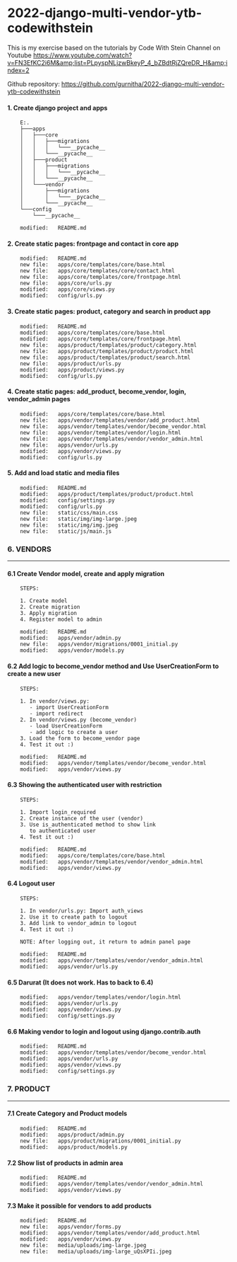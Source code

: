 # 2022-django-multi-vendor-ytb-codewithstein
This is my exercise based on the tutorials by Code With Stein Channel on Youtube https://www.youtube.com/watch?v=FN3EfKC2i6M&amp;list=PLpyspNLjzwBkeyP_4_bZBdtRjZQreDR_H&amp;index=2

Github repository: https://github.com/gurnitha/2022-django-multi-vendor-ytb-codewithstein


#### 1. Create django project and apps

        E:.
        ├───apps
        │   ├───core
        │   │   ├───migrations
        │   │   │   └───__pycache__
        │   │   └───__pycache__
        │   ├───product
        │   │   ├───migrations
        │   │   │   └───__pycache__
        │   │   └───__pycache__
        │   └───vendor
        │       ├───migrations
        │       │   └───__pycache__
        │       └───__pycache__
        └───config
            └───__pycache__

        modified:   README.md


#### 2. Create static pages: frontpage and contact in core app

        modified:   README.md
        new file:   apps/core/templates/core/base.html
        new file:   apps/core/templates/core/contact.html
        new file:   apps/core/templates/core/frontpage.html
        new file:   apps/core/urls.py
        modified:   apps/core/views.py
        modified:   config/urls.py


#### 3. Create static pages: product, category and search in product app

        modified:   README.md
        modified:   apps/core/templates/core/base.html
        modified:   apps/core/templates/core/frontpage.html
        new file:   apps/product/templates/product/category.html
        new file:   apps/product/templates/product/product.html
        new file:   apps/product/templates/product/search.html
        new file:   apps/product/urls.py
        modified:   apps/product/views.py
        modified:   config/urls.py


#### 4. Create static pages: add_product, become_vendor, login, vendor_admin pages

        modified:   apps/core/templates/core/base.html
        new file:   apps/vendor/templates/vendor/add_product.html
        new file:   apps/vendor/templates/vendor/become_vendor.html
        new file:   apps/vendor/templates/vendor/login.html
        new file:   apps/vendor/templates/vendor/vendor_admin.html
        new file:   apps/vendor/urls.py
        modified:   apps/vendor/views.py
        modified:   config/urls.py


#### 5. Add and load static and media files

        modified:   README.md
        modified:   apps/product/templates/product/product.html
        modified:   config/settings.py
        modified:   config/urls.py
        new file:   static/css/main.css
        new file:   static/img/img-large.jpeg
        new file:   static/img/img.jpeg
        new file:   static/js/main.js


### 6. VENDORS
--------------

#### 6.1 Create Vendor model, create and apply migration

        STEPS:

        1. Create model
        2. Create migration
        3. Apply migration
        4. Register model to admin

        modified:   README.md
        modified:   apps/vendor/admin.py
        new file:   apps/vendor/migrations/0001_initial.py
        modified:   apps/vendor/models.py


#### 6.2 Add logic to become_vendor method and  Use UserCreationForm to create a new user

        STEPS:

        1. In vendor/views.py:
           - import UserCreationForm
           - import redirect
        2. In vendor/views.py (become_vendor)
           - load UserCreationForm
           - add logic to create a user
        3. Load the form to become_vendor page
        4. Test it out :)

        modified:   README.md
        modified:   apps/vendor/templates/vendor/become_vendor.html
        modified:   apps/vendor/views.py


#### 6.3 Showing the authenticated user with restriction

        STEPS:

        1. Import login_required
        2. Create instance of the user (vendor)
        3. Use is_authenticated method to show link
           to authenticated user
        4. Test it out :)

        modified:   README.md
        modified:   apps/core/templates/core/base.html
        modified:   apps/vendor/templates/vendor/vendor_admin.html
        modified:   apps/vendor/views.py


#### 6.4 Logout user

        STEPS:

        1. In vendor/urls.py: Import auth_views
        2. Use it to create path to logout
        3. Add link to vendor_admin to logout
        4. Test it out :)

        NOTE: After logging out, it return to admin panel page

        modified:   README.md
        modified:   apps/vendor/templates/vendor/vendor_admin.html
        modified:   apps/vendor/urls.py  


#### 6.5 Darurat (It does not work. Has to back to 6.4)

        modified:   apps/vendor/templates/vendor/login.html
        modified:   apps/vendor/urls.py
        modified:   apps/vendor/views.py
        modified:   config/settings.py


#### 6.6 Making vendor to login and logout using django.contrib.auth

        modified:   README.md
        modified:   apps/vendor/templates/vendor/become_vendor.html
        modified:   apps/vendor/urls.py
        modified:   apps/vendor/views.py
        modified:   config/settings.py


### 7. PRODUCT
--------------


#### 7.1 Create Category and Product models

        modified:   README.md
        modified:   apps/product/admin.py
        new file:   apps/product/migrations/0001_initial.py
        modified:   apps/product/models.py


#### 7.2 Show list of products in admin area

        modified:   README.md
        modified:   apps/vendor/templates/vendor/vendor_admin.html
        modified:   apps/vendor/views.py


#### 7.3 Make it possible for vendors to add products

        modified:   README.md
        new file:   apps/vendor/forms.py
        modified:   apps/vendor/templates/vendor/add_product.html
        modified:   apps/vendor/views.py
        new file:   media/uploads/img-large.jpeg
        new file:   media/uploads/img-large_uQsXPIi.jpeg
